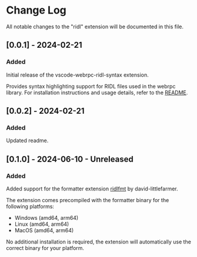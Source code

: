 # Change Log

All notable changes to the "ridl" extension will be documented in this file.

## [0.0.1] - 2024-02-21

### Added

Initial release of the vscode-webrpc-ridl-syntax extension.

Provides syntax highlighting support for RIDL files used in the webrpc library.
For installation instructions and usage details, refer to the [README]("https://github.com/webrpc/vscode-ridl/blob/main/README.md").

## [0.0.2] - 2024-02-21

### Added

Updated readme.

## [0.1.0] - 2024-06-10 - Unreleased

### Added

Added support for the formatter extension [ridlfmt]("https://github.com/webrpc/ridlfmt") by david-littlefarmer.

The extension comes precompiled with the formatter binary for the following platforms:

- Windows (amd64, arm64)
- Linux (amd64, arm64)
- MacOS (amd64, arm64)

No additional installation is required, the extension will automatically use the correct binary for your platform.
